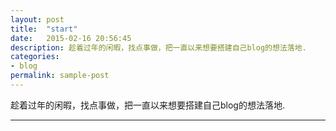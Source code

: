 ```yaml
---
layout: post
title:  "start"
date:   2015-02-16 20:56:45
description: 趁着过年的闲暇，找点事做，把一直以来想要搭建自己blog的想法落地.
categories:
- blog
permalink: sample-post
---
```


趁着过年的闲暇，找点事做，把一直以来想要搭建自己blog的想法落地.

___


